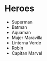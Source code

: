 # Heroes

* Superman
* Batman
* Aquaman
* Mujer Maravilla
* Linterna Verde
* Robin
* Capitan Marvel
